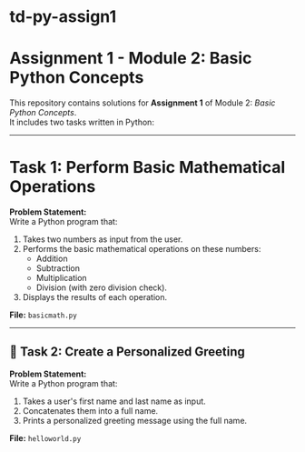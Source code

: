 # td-py-assign1
# Assignment 1 - Module 2: Basic Python Concepts

This repository contains solutions for **Assignment 1** of Module 2: *Basic Python Concepts*.  
It includes two tasks written in Python:

---

# Task 1: Perform Basic Mathematical Operations
**Problem Statement:**  
Write a Python program that:
1. Takes two numbers as input from the user.
2. Performs the basic mathematical operations on these numbers:
   - Addition
   - Subtraction
   - Multiplication
   - Division (with zero division check).
3. Displays the results of each operation.

**File:** `basicmath.py`  




-------------------------------------------------------------

## 📌 Task 2: Create a Personalized Greeting
**Problem Statement:**  
Write a Python program that:
1. Takes a user's first name and last name as input.
2. Concatenates them into a full name.
3. Prints a personalized greeting message using the full name.

**File:** `helloworld.py`

